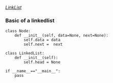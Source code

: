 *[LinkList](https://www.youtube.com/watch?v=qp8u-frRAnU)*

### Basic of a linkedlist
```
class Node:
    def __init__(self, data=None, next=None):
        self.data = data
        self.next =  next
        
class LinkedList:
    def __init__(self):
        self.head = None
        
if __name__=="__main__":
    pass
```

